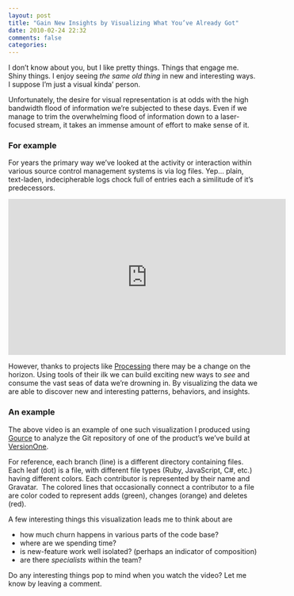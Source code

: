 ```yaml
---
layout: post
title: "Gain New Insights by Visualizing What You’ve Already Got"
date: 2010-02-24 22:32
comments: false
categories:
---
```


I don’t know about you, but I like pretty things. Things that engage me. Shiny things. I enjoy seeing <em>the same old thing</em> in new and interesting ways. I suppose I’m just a visual kinda’ person.

Unfortunately, the desire for visual representation is at odds with the high bandwidth flood of information we’re subjected to these days. Even if we manage to trim the overwhelming flood of information down to a laser-focused stream, it takes an immense amount of effort to make sense of it.

<h3>For example</h3>

For years the primary way we’ve looked at the activity or interaction within various source control management systems is via log files. Yep… plain, text-laden, indecipherable logs chock full of entries each a similitude of it’s predecessors.

<iframe width="560" height="315" src="https://www.youtube.com/embed/S_mMKXFaLaE" frameborder="0" allowfullscreen></iframe>

<!-- more -->

However, thanks to projects like <a title="Processing" href="http://processing.org/" rel="external">Processing</a> there may be a change on the horizon. Using tools of their ilk we can build exciting new ways to <em>see</em> and consume the vast seas of data we’re drowning in. By visualizing the data we are able to discover new and interesting patterns, behaviors, and insights.

<h3>An example</h3>

The above video is an example of one such visualization I produced using <a title="Gource - software version control visualization" href="http://code.google.com/p/gource/" rel="external">Gource</a> to analyze the Git repository of one of the product’s we’ve build at <a title="VersionOne: Simplifying Software Delivery" href="http://versionone.com/" rel="external">VersionOne</a>.

For reference, each branch (line) is a different directory containing files. Each leaf (dot) is a file, with different file types (Ruby, JavaScript, C#, etc.) having different colors. Each contributor is represented by their name and Gravatar.  The colored lines that occasionally connect a contributor to a file are color coded to represent adds (green), changes (orange) and deletes (red).

A few interesting things this visualization leads me to think about are

- how much churn happens in various parts of the code base?
- where are we spending time?
- is new-feature work well isolated? (perhaps an indicator of composition)
- are there <em>specialists</em> within the team?

Do any interesting things pop to mind when you watch the video? Let me know by leaving a comment.
